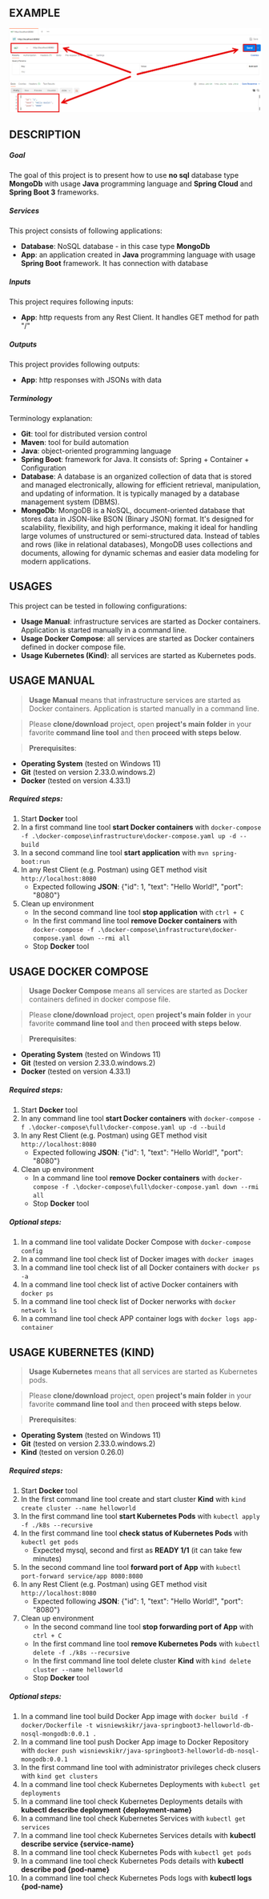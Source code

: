 EXAMPLE
-------

![My Image](readme-images/image-01.png)


DESCRIPTION
-----------

##### Goal
The goal of this project is to present how to use **no sql** database type **MongoDb** with usage **Java** programming language and **Spring Cloud** and **Spring Boot 3** frameworks.

##### Services
This project consists of following applications:
* **Database**: NoSQL database - in this case type **MongoDb**
* **App**: an application created in **Java** programming language with usage **Spring Boot** framework. It has connection with database

##### Inputs
This project requires following inputs:
* **App**: http requests from any Rest Client. It handles GET method for path "/"

##### Outputs
This project provides following outputs:
* **App**: http responses with JSONs with data

##### Terminology
Terminology explanation:
* **Git**: tool for distributed version control
* **Maven**: tool for build automation
* **Java**: object-oriented programming language
* **Spring Boot**: framework for Java. It consists of: Spring + Container + Configuration
* **Database**: A database is an organized collection of data that is stored and managed electronically, allowing for efficient retrieval, manipulation, and updating of information. It is typically managed by a database management system (DBMS).
* **MongoDb**: MongoDB is a NoSQL, document-oriented database that stores data in JSON-like BSON (Binary JSON) format. It's designed for scalability, flexibility, and high performance, making it ideal for handling large volumes of unstructured or semi-structured data. Instead of tables and rows (like in relational databases), MongoDB uses collections and documents, allowing for dynamic schemas and easier data modeling for modern applications.


USAGES
------

This project can be tested in following configurations:
* **Usage Manual**: infrastructure services are started as Docker containers. Application is started manually in a command line.
* **Usage Docker Compose**: all services are started as Docker containers defined in docker compose file.
* **Usage Kubernetes (Kind)**: all services are started as Kubernetes pods.


USAGE MANUAL
------------

> **Usage Manual** means that infrastructure services are started as Docker containers. Application is started manually in a command line.

> Please **clone/download** project, open **project's main folder** in your favorite **command line tool** and then **proceed with steps below**.

> **Prerequisites**:
* **Operating System** (tested on Windows 11)
* **Git** (tested on version 2.33.0.windows.2)
* **Docker** (tested on version 4.33.1)

##### Required steps:
1. Start **Docker** tool
1. In a first command line tool **start Docker containers** with `docker-compose -f .\docker-compose\infrastructure\docker-compose.yaml up -d --build`
1. In a second command line tool **start application** with `mvn spring-boot:run`
1. In any Rest Client (e.g. Postman) using GET method visit `http://localhost:8080`
   * Expected following **JSON**: {"id": 1, "text": "Hello World!", "port": "8080"}
1. Clean up environment
   * In the second command line tool **stop application** with `ctrl + C`
   * In the first command line tool **remove Docker containers** with `docker-compose -f .\docker-compose\infrastructure\docker-compose.yaml down --rmi all`
   * Stop **Docker** tool


USAGE DOCKER COMPOSE
--------------------

> **Usage Docker Compose** means all services are started as Docker containers defined in docker compose file.

> Please **clone/download** project, open **project's main folder** in your favorite **command line tool** and then **proceed with steps below**.

> **Prerequisites**:
* **Operating System** (tested on Windows 11)
* **Git** (tested on version 2.33.0.windows.2)
* **Docker** (tested on version 4.33.1)

##### Required steps:
1. Start **Docker** tool
1. In any command line tool **start Docker containers** with `docker-compose -f .\docker-compose\full\docker-compose.yaml up -d --build`
1. In any Rest Client (e.g. Postman) using GET method visit `http://localhost:8080`
   * Expected following **JSON**: {"id": 1, "text": "Hello World!", "port": "8080"}
1. Clean up environment
   * In a command line tool **remove Docker containers** with `docker-compose -f .\docker-compose\full\docker-compose.yaml down --rmi all`
   * Stop **Docker** tool

##### Optional steps:
1. In a command line tool validate Docker Compose with `docker-compose config`
1. In a command line tool check list of Docker images with `docker images`
1. In a command line tool check list of all Docker containers with `docker ps -a`
1. In a command line tool check list of active Docker containers with `docker ps`
1. In a command line tool check list of Docker nerworks with `docker network ls`
1. In a command line tool check APP container logs with `docker logs app-container`


USAGE KUBERNETES (KIND)
---------------------------

> **Usage Kubernetes** means that all services are started as Kubernetes pods.

> Please **clone/download** project, open **project's main folder** in your favorite **command line tool** and then **proceed with steps below**.

> **Prerequisites**:
* **Operating System** (tested on Windows 11)
* **Git** (tested on version 2.33.0.windows.2)
* **Kind** (tested on version 0.26.0)

##### Required steps:
1. Start **Docker** tool
1. In the first command line tool create and start cluster **Kind** with `kind create cluster --name helloworld`
1. In the first command line tool **start Kubernetes Pods** with `kubectl apply -f ./k8s --recursive`
1. In the first command line tool **check status of Kubernetes Pods** with `kubectl get pods`
   * Expected mysql, second and first as **READY 1/1** (it can take few minutes)
1. In the second command line tool **forward port of App** with `kubectl port-forward service/app 8080:8080`
1. In any Rest Client (e.g. Postman) using GET method visit `http://localhost:8080`
   * Expected following **JSON**: {"id": 1, "text": "Hello World!", "port": "8080"}
1. Clean up environment
   * In the second command line tool **stop forwarding port of App** with `ctrl + C`
   * In the first command line tool **remove Kubernetes Pods** with `kubectl delete -f ./k8s --recursive`
   * In the first command line tool delete cluster **Kind** with `kind delete cluster --name helloworld`
   * Stop **Docker** tool

##### Optional steps:
1. In a command line tool build Docker App image with `docker build -f docker/Dockerfile -t wisniewskikr/java-springboot3-helloworld-db-nosql-mongodb:0.0.1 .`
1. In a command line tool push Docker App image to Docker Repository with `docker push wisniewskikr/java-springboot3-helloworld-db-nosql-mongodb:0.0.1`
1. In the first command line tool with administrator privileges check clusers with `kind get clusters`
1. In a command line tool check Kubernetes Deployments with `kubectl get deployments`
1. In a command line tool check Kubernetes Deployments details with **kubectl describe deployment {deployment-name}**
1. In a command line tool check Kubernetes Services with `kubectl get services`
1. In a command line tool check Kubernetes Services details with **kubectl describe service {service-name}**
1. In a command line tool check Kubernetes Pods with `kubectl get pods`
1. In a command line tool check Kubernetes Pods details with **kubectl describe pod {pod-name}**
1. In a command line tool check Kubernetes Pods logs with **kubectl logs {pod-name}**
